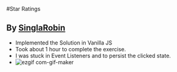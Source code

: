 #Star Ratings

## By [SinglaRobin](https://github.com/singlarobin/)

-   Implemented the Solution in Vanilla JS
-   Took about 1 hour to complete the exercise.
-   I was stuck in Event Listeners and to persist the clicked state.
-   ![ezgif com-gif-maker](https://user-images.githubusercontent.com/36002305/149503175-cc0348d3-8f6f-47d1-be29-bb9ca74319de.gif)
